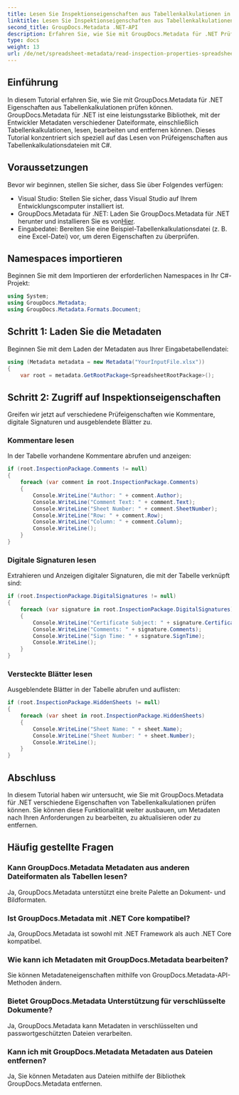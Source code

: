 ```yaml
---
title: Lesen Sie Inspektionseigenschaften aus Tabellenkalkulationen in .NET
linktitle: Lesen Sie Inspektionseigenschaften aus Tabellenkalkulationen in .NET
second_title: GroupDocs.Metadata .NET-API
description: Erfahren Sie, wie Sie mit GroupDocs.Metadata für .NET Prüfeigenschaften aus Tabellenkalkulationen lesen. Greifen Sie mühelos auf Kommentare, digitale Signaturen und ausgeblendete Blätter zu.
type: docs
weight: 13
url: /de/net/spreadsheet-metadata/read-inspection-properties-spreadsheets/
---
```

## Einführung
In diesem Tutorial erfahren Sie, wie Sie mit GroupDocs.Metadata für .NET Eigenschaften aus Tabellenkalkulationen prüfen können. GroupDocs.Metadata für .NET ist eine leistungsstarke Bibliothek, mit der Entwickler Metadaten verschiedener Dateiformate, einschließlich Tabellenkalkulationen, lesen, bearbeiten und entfernen können. Dieses Tutorial konzentriert sich speziell auf das Lesen von Prüfeigenschaften aus Tabellenkalkulationsdateien mit C#.
## Voraussetzungen
Bevor wir beginnen, stellen Sie sicher, dass Sie über Folgendes verfügen:
- Visual Studio: Stellen Sie sicher, dass Visual Studio auf Ihrem Entwicklungscomputer installiert ist.
-  GroupDocs.Metadata für .NET: Laden Sie GroupDocs.Metadata für .NET herunter und installieren Sie es von[Hier](https://releases.groupdocs.com/metadata/net/).
- Eingabedatei: Bereiten Sie eine Beispiel-Tabellenkalkulationsdatei (z. B. eine Excel-Datei) vor, um deren Eigenschaften zu überprüfen.

## Namespaces importieren
Beginnen Sie mit dem Importieren der erforderlichen Namespaces in Ihr C#-Projekt:
```csharp
using System;
using GroupDocs.Metadata;
using GroupDocs.Metadata.Formats.Document;
```
## Schritt 1: Laden Sie die Metadaten
Beginnen Sie mit dem Laden der Metadaten aus Ihrer Eingabetabellendatei:
```csharp
using (Metadata metadata = new Metadata("YourInputFile.xlsx"))
{
    var root = metadata.GetRootPackage<SpreadsheetRootPackage>();
```
## Schritt 2: Zugriff auf Inspektionseigenschaften
Greifen wir jetzt auf verschiedene Prüfeigenschaften wie Kommentare, digitale Signaturen und ausgeblendete Blätter zu.
### Kommentare lesen
In der Tabelle vorhandene Kommentare abrufen und anzeigen:
```csharp
if (root.InspectionPackage.Comments != null)
{
    foreach (var comment in root.InspectionPackage.Comments)
    {
        Console.WriteLine("Author: " + comment.Author);
        Console.WriteLine("Comment Text: " + comment.Text);
        Console.WriteLine("Sheet Number: " + comment.SheetNumber);
        Console.WriteLine("Row: " + comment.Row);
        Console.WriteLine("Column: " + comment.Column);
        Console.WriteLine();
    }
}
```
### Digitale Signaturen lesen
Extrahieren und Anzeigen digitaler Signaturen, die mit der Tabelle verknüpft sind:
```csharp
if (root.InspectionPackage.DigitalSignatures != null)
{
    foreach (var signature in root.InspectionPackage.DigitalSignatures)
    {
        Console.WriteLine("Certificate Subject: " + signature.CertificateSubject);
        Console.WriteLine("Comments: " + signature.Comments);
        Console.WriteLine("Sign Time: " + signature.SignTime);
        Console.WriteLine();
    }
}
```
### Versteckte Blätter lesen
Ausgeblendete Blätter in der Tabelle abrufen und auflisten:
```csharp
if (root.InspectionPackage.HiddenSheets != null)
{
    foreach (var sheet in root.InspectionPackage.HiddenSheets)
    {
        Console.WriteLine("Sheet Name: " + sheet.Name);
        Console.WriteLine("Sheet Number: " + sheet.Number);
        Console.WriteLine();
    }
}
```

## Abschluss
In diesem Tutorial haben wir untersucht, wie Sie mit GroupDocs.Metadata für .NET verschiedene Eigenschaften von Tabellenkalkulationen prüfen können. Sie können diese Funktionalität weiter ausbauen, um Metadaten nach Ihren Anforderungen zu bearbeiten, zu aktualisieren oder zu entfernen.

## Häufig gestellte Fragen
### Kann GroupDocs.Metadata Metadaten aus anderen Dateiformaten als Tabellen lesen?
Ja, GroupDocs.Metadata unterstützt eine breite Palette an Dokument- und Bildformaten.
### Ist GroupDocs.Metadata mit .NET Core kompatibel?
Ja, GroupDocs.Metadata ist sowohl mit .NET Framework als auch .NET Core kompatibel.
### Wie kann ich Metadaten mit GroupDocs.Metadata bearbeiten?
Sie können Metadateneigenschaften mithilfe von GroupDocs.Metadata-API-Methoden ändern.
### Bietet GroupDocs.Metadata Unterstützung für verschlüsselte Dokumente?
Ja, GroupDocs.Metadata kann Metadaten in verschlüsselten und passwortgeschützten Dateien verarbeiten.
### Kann ich mit GroupDocs.Metadata Metadaten aus Dateien entfernen?
Ja, Sie können Metadaten aus Dateien mithilfe der Bibliothek GroupDocs.Metadata entfernen.